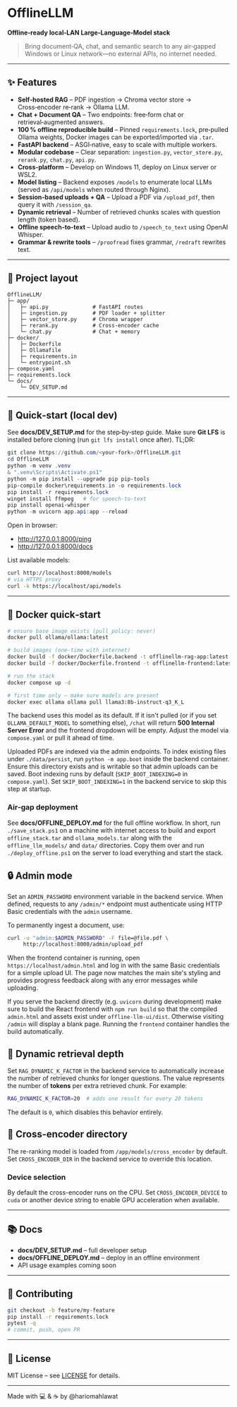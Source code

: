 # OfflineLLM

**Offline‑ready local‑LAN Large‑Language‑Model stack**

> Bring document‑QA, chat, and semantic search to any air‑gapped Windows or Linux network—no external APIs, no internet needed.

---

## ✨ Features

- **Self‑hosted RAG** – PDF ingestion → Chroma vector store → Cross‑encoder re‑rank → Ollama LLM.
- **Chat + Document QA** – Two endpoints: free‑form chat or retrieval‑augmented answers.
- **100 % offline reproducible build** – Pinned `requirements.lock`, pre‑pulled Ollama weights, Docker images can be exported/imported via `.tar`.
- **FastAPI backend** – ASGI‑native, easy to scale with multiple workers.
- **Modular codebase** – Clear separation: `ingestion.py`, `vector_store.py`, `rerank.py`, `chat.py`, `api.py`.
- **Cross‑platform** – Develop on Windows 11, deploy on Linux server or WSL2.
- **Model listing** – Backend exposes `/models` to enumerate local LLMs (served
  as `/api/models` when routed through Nginx).
- **Session‑based uploads + QA** – Upload a PDF via `/upload_pdf`, then query it with `/session_qa`.
- **Dynamic retrieval** – Number of retrieved chunks scales with question length (token based).
- **Offline speech-to-text** – Upload audio to `/speech_to_text` using OpenAI Whisper.
- **Grammar & rewrite tools** – `/proofread` fixes grammar, `/redraft` rewrites text.

---

## 📂 Project layout

```text
OfflineLLM/
├─ app/
│   ├─ api.py              # FastAPI routes
│   ├─ ingestion.py        # PDF loader + splitter
│   ├─ vector_store.py     # Chroma wrapper
│   ├─ rerank.py           # Cross‑encoder cache
│   └─ chat.py             # Chat + memory
├─ docker/
│   ├─ Dockerfile
│   ├─ Ollamafile
│   ├─ requirements.in
│   └─ entrypoint.sh
├─ compose.yaml
├─ requirements.lock
└─ docs/
    └─ DEV_SETUP.md
```

---

## 🚀 Quick‑start (local dev)

See **docs/DEV_SETUP.md** for the step‑by‑step guide.
Make sure **Git LFS** is installed before cloning (run `git lfs install` once after).
TL;DR:

```powershell
git clone https://github.com/<your‑fork>/OfflineLLM.git
cd OfflineLLM
python -m venv .venv
& ".venv\Scripts\Activate.ps1"
python -m pip install --upgrade pip pip-tools
pip-compile docker\requirements.in -o requirements.lock
pip install -r requirements.lock
winget install ffmpeg   # for speech-to-text
pip install openai-whisper
python -m uvicorn app.api:app --reload
```

Open in browser:

* <http://127.0.0.1:8000/ping>
* <http://127.0.0.1:8000/docs>

List available models:

```bash
curl http://localhost:8000/models
# via HTTPS proxy
curl -k https://localhost/api/models
```

---

## 🐳 Docker quick‑start

```bash
# ensure base image exists (pull_policy: never)
docker pull ollama/ollama:latest

# build images (one‑time with internet)
docker build -f docker/Dockerfile.backend -t offlinellm-rag-app:latest .
docker build -f docker/Dockerfile.frontend -t offlinellm-frontend:latest .

# run the stack
docker compose up -d

# first time only – make sure models are present
docker exec ollama ollama pull llama3:8b-instruct-q3_K_L
```

The backend uses this model as its default. If it isn't pulled (or if you set
`OLLAMA_DEFAULT_MODEL` to something else), `/chat` will return **500 Internal
Server Error** and the frontend dropdown will be empty. Adjust the model via
`compose.yaml` or pull it ahead of time.

Uploaded PDFs are indexed via the admin endpoints. To index existing files
under `./data/persist`, run `python -m app.boot` inside the backend container.
Ensure this directory exists and is writable so that admin uploads can be saved.
Boot indexing runs by default (`SKIP_BOOT_INDEXING=0` in `compose.yaml`). Set
`SKIP_BOOT_INDEXING=1` in the backend service to skip this step at startup.

### Air‑gap deployment

See **docs/OFFLINE_DEPLOY.md** for the full offline workflow. In short,
run `./save_stack.ps1` on a machine with internet access to build and export
`offline_stack.tar` and `ollama_models.tar` along with the `offline_llm_models/`
and `data/` directories. Copy them over and run `./deploy_offline.ps1` on the
server to load everything and start the stack.
## 🔒 Admin mode

Set an `ADMIN_PASSWORD` environment variable in the backend service. When defined, requests to any `/admin/*` endpoint must authenticate using HTTP Basic credentials with the `admin` username.

To permanently ingest a document, use:

```bash
curl -u "admin:$ADMIN_PASSWORD" -F file=@file.pdf \
     http://localhost:8000/admin/upload_pdf
```

When the frontend container is running, open `https://localhost/admin.html` and
log in with the same Basic credentials for a simple upload UI. The page now
matches the main site's styling and provides progress feedback along with any
error messages while uploading.

If you serve the backend directly (e.g. `uvicorn` during development) make sure
to build the React frontend with `npm run build` so that the compiled
`admin.html` and assets exist under `offline-llm-ui/dist`. Otherwise visiting
`/admin` will display a blank page. Running the `frontend` container handles the
build automatically.

## 🔎 Dynamic retrieval depth

Set `RAG_DYNAMIC_K_FACTOR` in the backend service to automatically increase the
number of retrieved chunks for longer questions. The value represents the number
of **tokens** per extra retrieved chunk. For example:

```bash
RAG_DYNAMIC_K_FACTOR=20  # adds one result for every 20 tokens
```


The default is `0`, which disables this behavior entirely.

## 🔧 Cross-encoder directory

The re-ranking model is loaded from `/app/models/cross_encoder` by default.
Set `CROSS_ENCODER_DIR` in the backend service to override this location.

### Device selection

By default the cross-encoder runs on the CPU. Set `CROSS_ENCODER_DEVICE` to
`cuda` or another device string to enable GPU acceleration when available.

---

## 📚 Docs

* **docs/DEV_SETUP.md** – full developer setup
* **docs/OFFLINE_DEPLOY.md** – deploy in an offline environment
* API usage examples coming soon

---

## 🤝 Contributing

```bash
git checkout -b feature/my-feature
pip install -r requirements.lock
pytest -q
# commit, push, open PR
```

---

## 📝 License

MIT License – see [LICENSE](LICENSE) for details.

---

Made with 💻 & ☕ by @hariomahlawat
